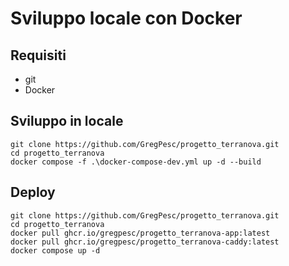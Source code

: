 # Sviluppo locale con Docker

## Requisiti

- git
- Docker

## Sviluppo in locale

```
git clone https://github.com/GregPesc/progetto_terranova.git
cd progetto_terranova
docker compose -f .\docker-compose-dev.yml up -d --build
```

## Deploy

```
git clone https://github.com/GregPesc/progetto_terranova.git
cd progetto_terranova
docker pull ghcr.io/gregpesc/progetto_terranova-app:latest
docker pull ghcr.io/gregpesc/progetto_terranova-caddy:latest
docker compose up -d
```
